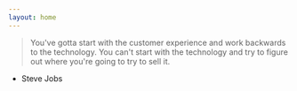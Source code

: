 ```yaml
---
layout: home
---
```


> You've gotta start with the customer experience and work backwards to the technology. You can't start with the technology and try to figure out where you're going to try to sell it.
- Steve Jobs
